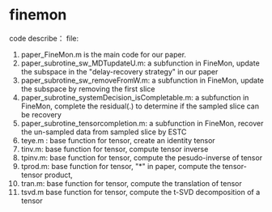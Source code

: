 # finemon
code describe：
file:
   1. paper_FineMon.m  is the main code for our paper.
   2. paper_subrotine_sw_MDTupdateU.m:   a subfunction in FineMon,  update the subspace in the "delay-recovery strategy" in our paper
   3. paper_subrotine_sw_removeFromW.m:   a subfunction in FineMon,  update the subspace by removing the first slice
   4. paper_subrotine_systemDecision_isCompletable.m:   a subfunction in FineMon,  complete the residual(.) to determine if the sampled slice can be recovery
   5. paper_subrotine_tensorcompletion.m:   a subfunction in FineMon,  recover the un-sampled data from sampled slice by  ESTC
   6. teye.m : base function for tensor,   create an identity tensor
   7. tinv.m: base function for tensor,  compute tensor inverse
   8. tpinv.m: base function for tensor, compute the pesudo-inverse of tensor
   9. tprod.m: base function for tensor, "*" in paper, compute the tensor-tensor product,
   10. tran.m: base function for tensor, compute the translation of tensor
   11. tsvd.m base function for tensor, compute the t-SVD decomposition of a tensor

